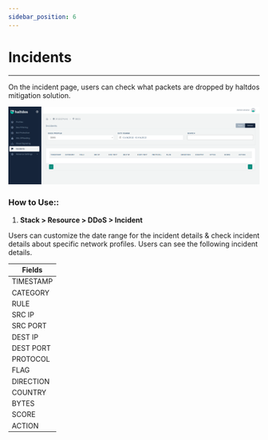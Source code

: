 ```yaml
---
sidebar_position: 6
---
```


# Incidents

---

On the incident page, users can check what packets are dropped by haltdos mitigation solution.

![](\img\ddos\ddos25.png)

### **How to Use::**

1. **Stack > Resource > DDoS > Incident**

Users can customize the date range for the incident details & check incident details about specific network profiles. Users can see the following incident details. 

| Fields     |
|------------|
| TIMESTAMP  |
| CATEGORY   |
| RULE       |
| SRC IP     |
| SRC PORT   |
| DEST IP    |
| DEST PORT  |
| PROTOCOL   |
| FLAG       |
| DIRECTION  |
| COUNTRY    |
| BYTES      |
| SCORE      |
| ACTION     |
